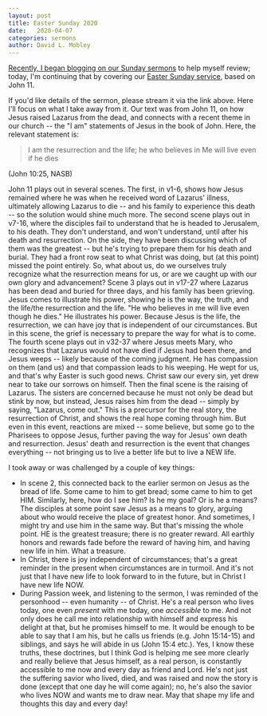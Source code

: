 ```yaml
---
layout: post
title: Easter Sunday 2020
date:   2020-04-07
categories: sermons
author: David L. Mobley
---
```


[Recently, I began blogging on our Sunday sermons](https://heisfaithful.github.io/sermons/2020/04/02/sermon.html) to help myself review; today, I'm continuing that by covering our [Easter Sunday service](https://www.youtube.com/watch?v=YZNedlsVOu4), based on John 11.

If you'd like details of the sermon, please stream it via the link above. Here I'll focus on what I take away from it. Our text was from John 11, on how Jesus raised Lazarus from the dead, and connects with a recent theme in our church -- the "I am" statements of Jesus in the book of John. Here, the relevant statement is:
> I am the resurrection and the life; he who believes in Me will live even if he dies

(John 10:25, NASB)

John 11 plays out in several scenes. The first, in v1-6, shows how Jesus remained where he was when he received word of Lazarus' illness, ultimately allowing Lazarus to die -- and his family to experience this death -- so the solution would shine much more. The second scene plays out in v7-16, where the disciples fail to understand that he is headed to Jerusalem, to his death. They don't understand, and won't understand, until after his death and resurrection. On the side, they have been discussing which of them was the greatest -- but he's trying to prepare them for his death and burial. They had a front row seat to what Christ was doing, but (at this point) missed the point entirely. So, what about us, do we ourselves truly recognize what the resurrection means for us, or are we caught up with our own glory and advancement? Scene 3 plays out in v17-27 where Lazarus has been dead and buried for three days, and his family has been grieving. Jesus comes to illustrate his power, showing he is the way, the truth, and the life/the resurrection and the life. "He who believes in me will live even though he dies." He illustrates his power. Because Jesus is the life, the resurrection, we can have joy that is independent of our circumstances. But in this scene, the grief is necessary to prepare the way for what is to come. The fourth scene plays out in v32-37 where Jesus meets Mary, who recognizes that Lazarus would not have died if Jesus had been there, and Jesus weeps -- likely because of the coming judgment. He has compassion on them (and us) and that compassion leads to his weeping. He wept for us, and that's why Easter is such good news. Christ saw our every sin, yet drew near to take our sorrows on himself. Then the final scene is the raising of Lazarus. The sisters are concerned because he must not only be dead but stink by now, but instead, Jesus raises him from the dead -- simply by saying, "Lazarus, come out." This is a precursor for the real story, the resurrection of Christ, and shows the real hope coming through him. But even in this event, reactions are mixed -- some believe, but some go to the Pharisees to oppose Jesus, further paving the way for Jesus' own death and resurrection. Jesus' death and resurrection is the event that changes everything -- not bringing us to live a better life but to live a NEW life.

I took away or was challenged by a couple of key things:
- In scene 2, this connected back to the earlier sermon on Jesus as the bread of life. Some came to him to get bread; some came to him to get HIM. Similarly, here, how do I see him? Is he my goal? Or is he a means? The disciples at some point saw Jesus as a means to glory, arguing about who would receive the place of greatest honor. And sometimes, I might try and use him in the same way. But that's missing the whole point. HE is the greatest treasure; there is no greater reward. All earthly honors and rewards fade before the reward of having him, and having new life in him. What a treasure.
- In Christ, there is joy independent of circumstances; that's a great reminder in the present when circumstances are in turmoil. And it's not just that I have new life to look forward to in the future, but in Christ I have new life NOW.
- During Passion week, and listening to the sermon, I was reminded of the personhood -- even humanity -- of Christ. He's a real person who lives today, one even *present* with me today, one *accessible* to me. And not only does he call me into relationship with himself and express his delight at that, but he promises himself to me. It would be enough to be able to say that I am his, but he calls us friends (e.g. John 15:14-15) and siblings, and says he will abide in us (John 15:4 etc.). Yes, I know these truths, these doctrines, but I think God is helping me see more clearly and really believe that Jesus himself, as a real person, is constantly accessible to me now and every day as friend and Lord. He's not just the suffering savior who lived, died, and was raised and now the story is done (except that one day he will come again); no, he's also the savior who lives NOW and wants me to draw near. May that shape my life and thoughts this day and every day!
